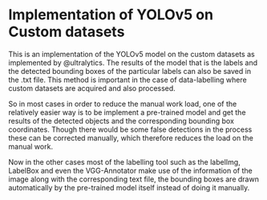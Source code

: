 # Implementation of YOLOv5 on Custom datasets

This is an implementation of the YOLOv5 model on the custom datasets as implemented by @ultralytics. The results of the model that is the labels and the detected bounding boxes of the particular labels can also be saved in the .txt file. This method is important in the case of data-labelling where custom datasets are acquired and also processed. 

So in most cases in order to reduce the manual work load, one of the relatively easier way is to be implement a pre-trained model and get the results of the detected objects and the corresponding bounding box coordinates. Though there would be some false detections in the process these can be corrected manually, which therefore reduces the load on the manual work. 

Now in the other cases most of the labelling tool such as the labelImg, LabelBox and even the VGG-Annotator make use of the information of the image along with the corresponding text file, the bounding boxes are drawn automatically by the pre-trained model itself instead of doing it manually. 
 
